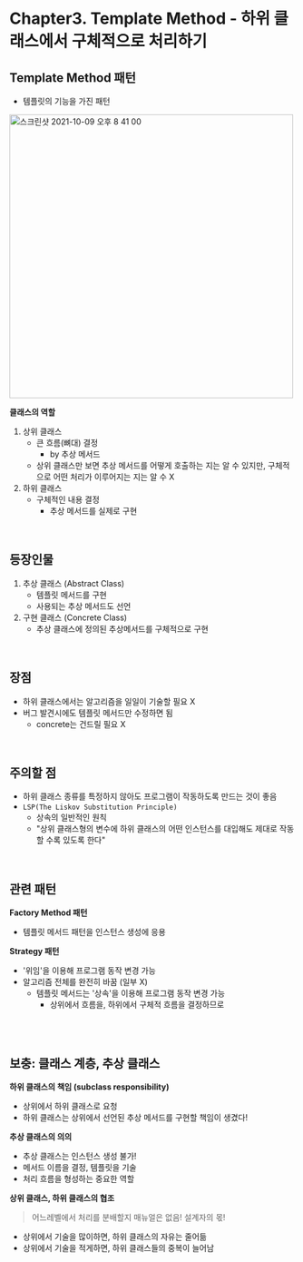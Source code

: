 # Chapter3. Template Method - 하위 클래스에서 구체적으로 처리하기

## Template Method 패턴

- 템플릿의 기능을 가진 패턴

<img width="500" alt="스크린샷 2021-10-09 오후 8 41 00" src="https://user-images.githubusercontent.com/63178953/136656542-c5154b09-e90d-4626-8ccd-2bfb02de8e79.png">

**클래스의 역할**

1. 상위 클래스
   - 큰 흐름(뼈대) 결정
     - by 추상 메서드
   - 상위 클래스만 보면 추상 메서드를 어떻게 호출하는 지는 알 수 있지만, 구체적으로 어떤 처리가 이루어지는 지는 알 수 X
2. 하위 클래스
   - 구체적인 내용 결정
     - 추상 메서드를 실제로 구현

<br />

## 등장인물

1. 추상 클래스 (Abstract Class)
   - 템플릿 메서드를 구현
   - 사용되는 추상 메서드도 선언
2. 구현 클래스 (Concrete Class)
   - 추상 클래스에 정의된 추상메서드를 구체적으로 구현

<br />

## 장점

- 하위 클래스에서는 알고리즘을 일일이 기술할 필요 X
- 버그 발견시에도 템플릿 메서드만 수정하면 됨
  - concrete는 건드릴 필요 X

<br />

## 주의할 점

- 하위 클래스 종류를 특정하지 않아도 프로그램이 작동하도록 만드는 것이 좋음
- `LSP(The Liskov Substitution Principle)`
  - 상속의 일반적인 원칙
  - "상위 클래스형의 변수에 하위 클래스의 어떤 인스턴스를 대입해도 제대로 작동할 수록 있도록 한다"

<br />

## 관련 패턴

**Factory Method 패턴**

- 템플릿 메서드 패턴을 인스턴스 생성에 응용

**Strategy 패턴**

- '위임'을 이용해 프로그램 동작 변경 가능
- 알고리즘 전체를 완전히 바꿈 (일부 X)
  - 템플릿 메서드는 '상속'을 이용해 프로그램 동작 변경 가능
    - 상위에서 흐름을, 하위에서 구체적 흐름을 결정하므로

<br />
<br />

## 보충: 클래스 계층, 추상 클래스

**하위 클래스의 책임 (subclass responsibility)**

- 상위에서 하위 클래스로 요청
- 하위 클래스는 상위에서 선언된 추상 메서드를 구현할 책임이 생겼다!

**추상 클래스의 의의**

- 추상 클래스는 인스턴스 생성 불가!
- 메서드 이름을 결정, 템플릿을 기술
- 처리 흐름을 형성하는 중요한 역할

**상위 클래스, 하위 클래스의 협조**

> 어느레벨에서 처리를 분배할지 매뉴얼은 없음! 설계자의 몫!

- 상위에서 기술을 많이하면, 하위 클래스의 자유는 줄어듦
- 상위에서 기술을 적게하면, 하위 클래스들의 중복이 늘어남

